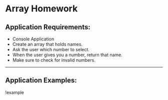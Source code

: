 # Array Homework

## Application Requirements:

- Console Application
- Create an array that holds names.
- Ask the user which number to select.
- When the user gives you a number, return that name.
- Make sure to check for invalid numbers.

---
## Application Examples:

!example